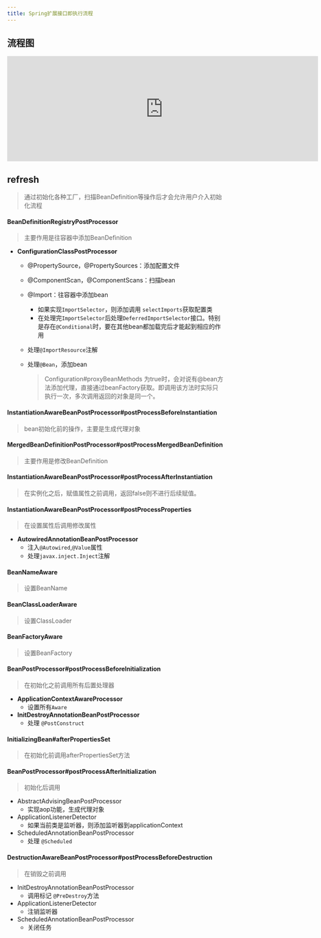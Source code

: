 ```yaml
---
title: Spring扩展接口即执行流程
---
```


## 流程图

<iframe id="embed_dom" name="embed_dom" frameborder="0" style="display:block;width:725px; height:245px;" src="https://www.processon.com/embed/612318b37d9c0856876bb0de"></iframe>



## refresh

> 通过初始化各种工厂，扫描BeanDefinition等操作后才会允许用户介入初始化流程



#### BeanDefinitionRegistryPostProcessor

> 主要作用是往容器中添加BeanDefinition

- **ConfigurationClassPostProcessor**
  - @PropertySource，@PropertySources：添加配置文件
  
  - @ComponentScan，@ComponentScans：扫描bean
  
  - @Import：往容器中添加bean
    - 如果实现`ImportSelector`，则添加调用 `selectImports`获取配置类
    - 在处理完`ImportSelector`后处理`DeferredImportSelector`接口。特别是存在`@Conditional`时，要在其他bean都加载完后才能起到相应的作用
    
  - 处理`@ImportResource`注解
  
  - 处理`@Bean`，添加bean
  
    > Configuration#proxyBeanMethods 为true时，会对说有@bean方法添加代理，直接通过beanFactory获取。即调用该方法时实际只执行一次，多次调用返回的对象是同一个。

#### InstantiationAwareBeanPostProcessor#postProcessBeforeInstantiation

> bean初始化前的操作，主要是生成代理对象



#### MergedBeanDefinitionPostProcessor#postProcessMergedBeanDefinition

> 主要作用是修改BeanDefinition



#### InstantiationAwareBeanPostProcessor#postProcessAfterInstantiation

> 在实例化之后，赋值属性之前调用，返回false则不进行后续赋值。



#### InstantiationAwareBeanPostProcessor#postProcessProperties

> 在设置属性后调用修改属性

- **AutowiredAnnotationBeanPostProcessor**
  - 注入`@Autowired`,`@Value`属性
  - 处理`javax.inject.Inject`注解

#### BeanNameAware

> 设置BeanName

#### BeanClassLoaderAware

> 设置ClassLoader

#### BeanFactoryAware

> 设置BeanFactory

#### BeanPostProcessor#postProcessBeforeInitialization

> 在初始化之前调用所有后置处理器

- **ApplicationContextAwareProcessor**
  - 设置所有`Aware`
- **InitDestroyAnnotationBeanPostProcessor**
  - 处理 `@PostConstruct`

#### InitializingBean#afterPropertiesSet

> 在初始化前调用afterPropertiesSet方法



#### BeanPostProcessor#postProcessAfterInitialization

> 初始化后调用

- AbstractAdvisingBeanPostProcessor
  - 实现aop功能，生成代理对象
- ApplicationListenerDetector
  - 如果当前类是监听器，则添加监听器到applicationContext
- ScheduledAnnotationBeanPostProcessor
  - 处理 `@Scheduled`



#### DestructionAwareBeanPostProcessor#postProcessBeforeDestruction

> 在销毁之前调用

- InitDestroyAnnotationBeanPostProcessor
  - 调用标记 `@PreDestroy`方法
- ApplicationListenerDetector
  - 注销监听器
- ScheduledAnnotationBeanPostProcessor
  - 关闭任务